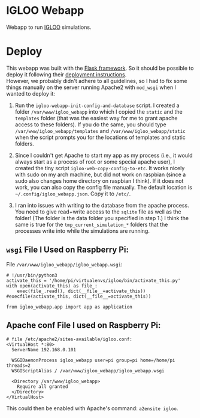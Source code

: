 # IGLOO Webapp

Webapp to run [IGLOO]() simulations.

# Deploy

This webapp was built with the [Flask framework](http://flask.pocoo.org/). So it should be possible
to deploy it following their [deployment instructions](http://flask.pocoo.org/docs/1.0/tutorial/deploy/).  
However, we probably didn't adhere to all guidelines, so I had to fix some things manually on the server
running Apache2 with `mod_wsgi` when I wanted to deploy it:

1. Run the `igloo-webapp-init-config-and-database` script. I created a folder `/var/www/igloo_webapp`
   into which I copied the `static` and the `templates` folder (that was the easiest way for me to grant apache access to these folders). If you do the same, you should type `/var/www/igloo_webapp/templates` and
   `/var/www/igloo_webapp/static` when the script prompts you for the locations of templates and static folders.

2. Since I couldn't get Apache to start my app as my process (i.e., it would always start as a process of root or some special apache user), I created the tiny script `igloo-web-copy-config-to-etc`. It works nicely with sudo on my arch machine, but did not work on raspbian (since a sudo also changes home directory on raspbian I think). If it does not work, you can also copy the config file manually. The default location is `~/.config/igloo_webapp.json`. Copy it to `/etc/`.

3. I ran into issues with writing to the database from the apache process. You need to give read+write access to the `sqlite` file as well as the folder! (The folder is the data folder you specified in step 1.) I think the same is true for the `tmp_current_simulation_*` folders that the processes write into while the simulations are running.

## `wsgi` File I Used on Raspberry Pi:
File `/var/www/igloo_webapp/igloo_webapp.wsgi`: 
```
# !/usr/bin/python3
activate_this = '/home/pi/virtualenvs/igloo/bin/activate_this.py'
with open(activate_this) as file_:
    exec(file_.read(), dict(__file__=activate_this))
#execfile(activate_this, dict(__file__=activate_this))

from igloo_webapp.app import app as application
```

## Apache conf File I used on Raspberry Pi:

```
# file /etc/apache2/sites-available/igloo.conf:
<VirtualHost *:80>
  ServerName 192.168.0.101

  WSGIDaemonProcess igloo_webapp user=pi group=pi home=/home/pi threads=2
  WSGIScriptAlias / /var/www/igloo_webapp/igloo_webapp.wsgi

  <Directory /var/www/igloo_webapp>
    Require all granted
  </Directory>
</VirtualHost>
```
This could then be enabled with Apache's command: `a2ensite igloo`.
